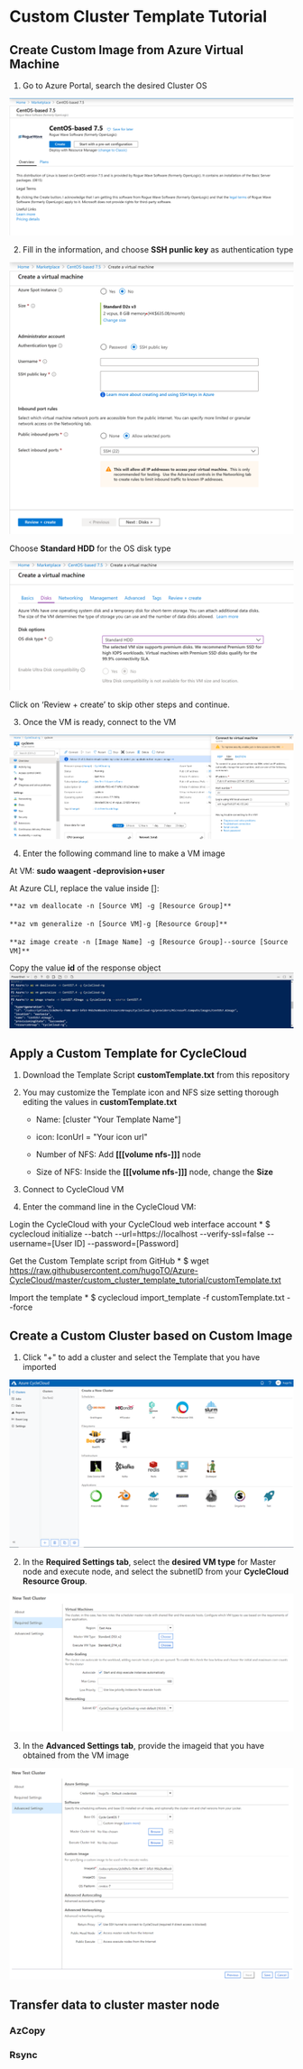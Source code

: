 # Custom Cluster Template Tutorial
## Create Custom Image from Azure Virtual Machine 
1. Go to Azure Portal, search the desired Cluster OS

![](./img/imageVM.png)

2. Fill in the information, and choose **SSH punlic key** as authentication type

![](./img/imageVMSSH.png)

Choose **Standard HDD** for the OS disk type

![](./img/chooseHDD.png)

Click on ‘Review + create’ to skip other steps and continue.

3. Once the VM is ready, connect to the VM

![](./img/connectImageVM.png)

4. Enter the following command line to make a VM image

At VM: 
**sudo waagent -deprovision+user**

At Azure CLI, replace the value inside []: 

    **az vm deallocate -n [Source VM] -g [Resource Group]**

    **az vm generalize -n [Source VM]-g [Resource Group]**

    **az image create -n [Image Name] -g [Resource Group]--source [Source VM]**

Copy the value **id** of the response object
![](./img/ImageResponse.png)

## Apply a Custom Template for CycleCloud

1. Download the Template Script **customTemplate.txt** from this repository

2. You may customize the Template icon and NFS size setting thorough editing the values in **customTemplate.txt**

    * Name: [cluster "Your Template Name"]

    * icon: IconUrl = "Your icon url"

    * Number of NFS: Add **[[[volume nfs-]]]** node

    * Size of NFS: Inside the **[[[volume nfs-]]]** node, change the **Size**

3. Connect to CycleCloud VM

4. Enter the command line in the CycleCloud VM:

Login the CycleCloud with your CycleCloud web interface account
    *  $ cyclecloud initialize --batch --url=https://localhost --verify-ssl=false --username=[User ID] --password=[Password]

Get the Custom Template script from GitHub
    *  $ wget https://raw.githubusercontent.com/hugoTO/Azure-CycleCloud/master/custom_cluster_template_tutorial/customTemplate.txt

Import the template
    * $ cyclecloud import_template -f customTemplate.txt --force

## Create a Custom Cluster based on Custom Image
1. Click "+" to add a cluster and select the Template that you have imported

![](./img/createTemplate.png)

2. In the **Required Settings tab**, select the **desired VM type** for Master node and execute node, and select the subnetID from your **CycleCloud Resource Group**.

![](./img/clusterRequiredTab.png)

3. In the **Advanced Settings tab**, provide the imageid that you have obtained from the VM image 

![](./img/clusterAdvancedTab.png)

## Transfer data to cluster master node
### AzCopy

### Rsync 
